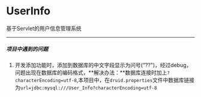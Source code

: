 # UserInfo
基于Servlet的用户信息管理系统

------

##### 项目中遇到的问题

1. 开发添加功能时，添加到数据库的中文字段显示为问号("??")，经过debug，问题出现在数据库的编码格式，**解决办法：**数据库连接时加上`?characterEncoding=utf-8`,本项目中，在`druid.properties`文件中数据库链接为`url=jdbc:mysql:///User_Info?characterEncoding=utf-8`

